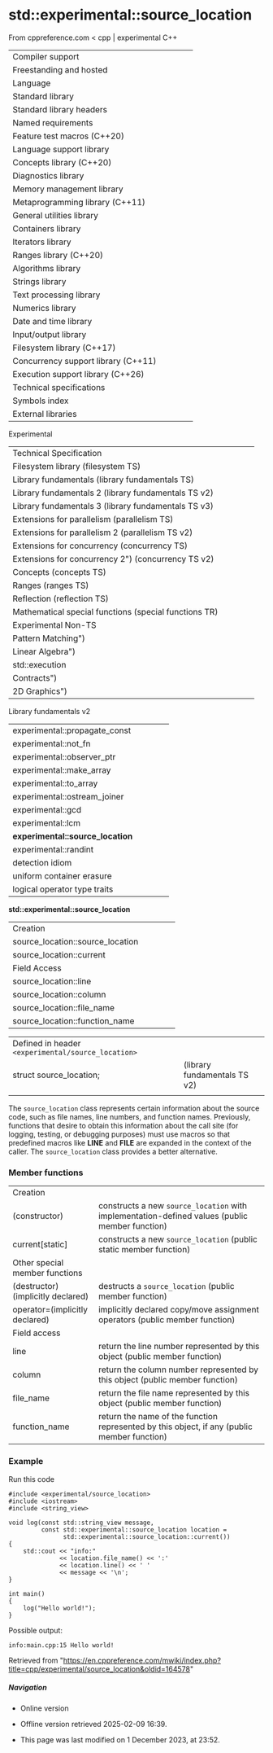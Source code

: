 # std::experimental::source_location

From cppreference.com
< cpp‎ | experimental
C++

|  |  |  |  |  |
| --- | --- | --- | --- | --- |
| Compiler support | | | | |
| Freestanding and hosted | | | | |
| Language | | | | |
| Standard library | | | | |
| Standard library headers | | | | |
| Named requirements | | | | |
| Feature test macros (C++20) | | | | |
| Language support library | | | | |
| Concepts library (C++20) | | | | |
| Diagnostics library | | | | |
| Memory management library | | | | |
| Metaprogramming library (C++11) | | | | |
| General utilities library | | | | |
| Containers library | | | | |
| Iterators library | | | | |
| Ranges library (C++20) | | | | |
| Algorithms library | | | | |
| Strings library | | | | |
| Text processing library | | | | |
| Numerics library | | | | |
| Date and time library | | | | |
| Input/output library | | | | |
| Filesystem library (C++17) | | | | |
| Concurrency support library (C++11) | | | | |
| Execution support library (C++26) | | | | |
| Technical specifications | | | | |
| Symbols index | | | | |
| External libraries | | | | |

Experimental

|  |  |  |  |  |
| --- | --- | --- | --- | --- |
| Technical Specification | | | | |
| Filesystem library (filesystem TS) | | | | |
| Library fundamentals (library fundamentals TS) | | | | |
| Library fundamentals 2 (library fundamentals TS v2) | | | | |
| Library fundamentals 3 (library fundamentals TS v3) | | | | |
| Extensions for parallelism (parallelism TS) | | | | |
| Extensions for parallelism 2 (parallelism TS v2) | | | | |
| Extensions for concurrency (concurrency TS) | | | | |
| Extensions for concurrency 2") (concurrency TS v2) | | | | |
| Concepts (concepts TS) | | | | |
| Ranges (ranges TS) | | | | |
| Reflection (reflection TS) | | | | |
| Mathematical special functions (special functions TR) | | | | |
| Experimental Non-TS | | | | |
| Pattern Matching") | | | | |
| Linear Algebra") | | | | |
| std::execution | | | | |
| Contracts") | | | | |
| 2D Graphics") | | | | |

Library fundamentals v2

|  |  |  |  |  |
| --- | --- | --- | --- | --- |
| experimental::propagate_const | | | | |
| experimental::not_fn | | | | |
| experimental::observer_ptr | | | | |
| experimental::make_array | | | | |
| experimental::to_array | | | | |
| experimental::ostream_joiner | | | | |
| experimental::gcd | | | | |
| experimental::lcm | | | | |
| ****experimental::source_location**** | | | | |
| experimental::randint | | | | |
| detection idiom | | | | |
| uniform container erasure | | | | |
| logical operator type traits | | | | |

****std::experimental::source_location****

|  |  |  |  |  |
| --- | --- | --- | --- | --- |
| Creation | | | | |
| source_location::source_location | | | | |
| source_location::current | | | | |
| Field Access | | | | |
| source_location::line | | | | |
| source_location::column | | | | |
| source_location::file_name | | | | |
| source_location::function_name | | | | |

|  |  |  |
| --- | --- | --- |
| Defined in header `<experimental/source_location>` |  |  |
| struct source_location; |  | (library fundamentals TS v2) |
|  |  |  |

The `source_location` class represents certain information about the source code, such as file names, line numbers, and function names. Previously, functions that desire to obtain this information about the call site (for logging, testing, or debugging purposes) must use macros so that predefined macros like __LINE__ and __FILE__ are expanded in the context of the caller. The `source_location` class provides a better alternative.

### Member functions

|  |  |
| --- | --- |
| Creation | |
| (constructor) | constructs a new `source_location` with implementation-defined values   (public member function) |
| current[static] | constructs a new `source_location`   (public static member function) |
| Other special member functions | |
| (destructor)(implicitly declared) | destructs a `source_location`   (public member function) |
| operator=(implicitly declared) | implicitly declared copy/move assignment operators   (public member function) |
| Field access | |
| line | return the line number represented by this object   (public member function) |
| column | return the column number represented by this object   (public member function) |
| file_name | return the file name represented by this object   (public member function) |
| function_name | return the name of the function represented by this object, if any   (public member function) |

### Example

Run this code

```
#include <experimental/source_location>
#include <iostream>
#include <string_view>
 
void log(const std::string_view message,
         const std::experimental::source_location location =
               std::experimental::source_location::current())
{
    std::cout << "info:"
              << location.file_name() << ':'
              << location.line() << ' '
              << message << '\n';
}
 
int main()
{
    log("Hello world!");
}

```

Possible output:

```
info:main.cpp:15 Hello world!

```

Retrieved from "<https://en.cppreference.com/mwiki/index.php?title=cpp/experimental/source_location&oldid=164578>"

##### Navigation

- Online version
- Offline version retrieved 2025-02-09 16:39.

- This page was last modified on 1 December 2023, at 23:52.